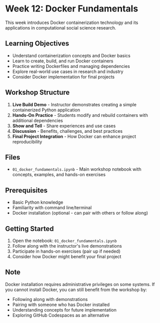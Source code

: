 # Week 12: Docker Fundamentals

This week introduces Docker containerization technology and its applications in computational social science research.

## Learning Objectives
- Understand containerization concepts and Docker basics
- Learn to create, build, and run Docker containers
- Practice writing Dockerfiles and managing dependencies
- Explore real-world use cases in research and industry
- Consider Docker implementation for final projects

## Workshop Structure
1. **Live Build Demo** - Instructor demonstrates creating a simple containerized Python application
2. **Hands-On Practice** - Students modify and rebuild containers with additional dependencies
3. **Show and Tell** - Share experiences and use cases
4. **Discussion** - Benefits, challenges, and best practices
5. **Final Project Integration** - How Docker can enhance project reproducibility

## Files
- `01_docker_fundamentals.ipynb` - Main workshop notebook with concepts, examples, and hands-on exercises

## Prerequisites
- Basic Python knowledge
- Familiarity with command line/terminal
- Docker installation (optional - can pair with others or follow along)

## Getting Started
1. Open the notebook: `01_docker_fundamentals.ipynb`
2. Follow along with the instructor's live demonstrations
3. Participate in hands-on exercises (pair up if needed)
4. Consider how Docker might benefit your final project

## Note
Docker installation requires administrative privileges on some systems. If you cannot install Docker, you can still benefit from the workshop by:
- Following along with demonstrations
- Pairing with someone who has Docker installed
- Understanding concepts for future implementation
- Exploring GitHub Codespaces as an alternative